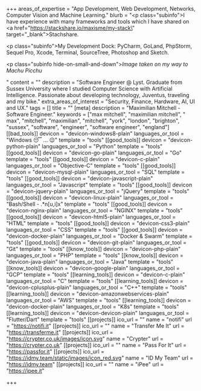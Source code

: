 +++
areas_of_expertise = "App Development, Web Development, Networks, Computer Vision and Machine Learning."
blurb = "<p class=\"subinfo\">I have experience with many frameworks and tools which I have shared on <a href=\"https://stackshare.io/maxisme/my-stack\" target=\"_blank\">Stachshare</a>.</p><p class=\"subinfo\">My Development Dock: PyCharm, GoLand, PhpStorm, Sequel Pro, Xcode, Terminal, SourceTree, Photoshop and Sketch.</p><p class=\"subinfo hide-on-small-and-down\"><em>Image taken on my way to Machu Picchu</em></p>"
content = ""
description = "Software Engineer @ Lyst. Graduate from Sussex University where I studied Computer Science with Artificial Intelligence. Passionate about developing technology, Juventus, traveling and my bike."
extra_areas_of_interest = "Security, Finance, Hardware, AI, UI and UX."
tags = []
title = ""
[meta]
description = "Maximilian Mitchell - Software Engineer."
keywords = ["max mitchell", "maximilian mitchell", " max", "mitchell", "maximilian", "mitchell", "york", "london", "brighton", "sussex", "software", "engineer", "software engineer", "england"]
[[bad_tools]]
devicon = "devicon-windows8-plain"
languages_or_tool = "Windows 😴 ... 😉"
template = "tools"
[[good_tools]]
devicon = "devicon-python-plain"
languages_or_tool = "Python"
template = "tools"
[[good_tools]]
devicon = "devicon-go-plain"
languages_or_tool = "Go"
template = "tools"
[[good_tools]]
devicon = "devicon-c-plain"
languages_or_tool = "Objective-C"
template = "tools"
[[good_tools]]
devicon = "devicon-mysql-plain"
languages_or_tool = "SQL"
template = "tools"
[[good_tools]]
devicon = "devicon-javascript-plain"
languages_or_tool = "Javascript"
template = "tools"
[[good_tools]]
devicon = "devicon-jquery-plain"
languages_or_tool = "jQuery"
template = "tools"
[[good_tools]]
devicon = "devicon-linux-plain"
languages_or_tool = "Bash/Shell - .*n[u,i]x"
template = "tools"
[[good_tools]]
devicon = "devicon-nginx-plain"
languages_or_tool = "NGINX"
template = "tools"
[[good_tools]]
devicon = "devicon-html5-plain"
languages_or_tool = "HTML"
template = "tools"
[[good_tools]]
devicon = "devicon-css3-plain"
languages_or_tool = "CSS"
template = "tools"
[[good_tools]]
devicon = "devicon-docker-plain"
languages_or_tool = "Docker & Swarm"
template = "tools"
[[good_tools]]
devicon = "devicon-git-plain"
languages_or_tool = "Git"
template = "tools"
[[know_tools]]
devicon = "devicon-php-plain"
languages_or_tool = "PHP"
template = "tools"
[[know_tools]]
devicon = "devicon-java-plain"
languages_or_tool = "Java"
template = "tools"
[[know_tools]]
devicon = "devicon-google-plain"
languages_or_tool = "GCP"
template = "tools"
[[learning_tools]]
devicon = "devicon-c-plain"
languages_or_tool = "C"
template = "tools"
[[learning_tools]]
devicon = "devicon-cplusplus-plain"
languages_or_tool = "C++"
template = "tools"
[[learning_tools]]
devicon = "devicon-amazonwebservices-plain"
languages_or_tool = "AWS"
template = "tools"
[[learning_tools]]
devicon = "devicon-docker-plain"
languages_or_tool = "K8s"
template = "tools"
[[learning_tools]]
devicon = "devicon-devicon-plain"
languages_or_tool = "Flutter/Dart"
template = "tools"
[[projects]]
ico_url = ""
name = "notifi"
url = "https://notifi.it"
[[projects]]
ico_url = ""
name = "Transfer Me It"
url = "https://transferme.it"
[[projects]]
ico_url = "https://crypter.co.uk/images/icon.svg"
name = "Crypter"
url = "https://crypter.co.uk"
[[projects]]
ico_url = ""
name = "Pass For It"
url = "https://passfor.it"
[[projects]]
ico_url = "https://idmy.team/static/images/icon_red.svg"
name = "ID My Team"
url = "https://idmy.team"
[[projects]]
ico_url = ""
name = "iPee"
url = "https://ipee.it"

+++
